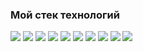 


### Мой стек технологий

<img src="https://img.shields.io/badge/HTML-696969?style=for-the-badge&logo=HTML5&logoColor="/> <img src="https://img.shields.io/badge/CSS-696969?style=for-the-badge&logo=CSS3&logoColor=1E90FF"/> <img src="https://img.shields.io/badge/sass-696969?style=for-the-badge&logo=sass&logoColor=#CC6699"/> <img src="https://img.shields.io/badge/JavaScript-696969?style=for-the-badge&logo=JavaScript&logoColor=FFFF00"/> <img src="https://img.shields.io/badge/react-696969?style=for-the-badge&logo=React&logoColor=00FFFF"/> <img src="https://img.shields.io/badge/Typescript-696969?style=for-the-badge&logo=typescript&logoColor=#####3178C6"/>  <img src="https://img.shields.io/badge/webpack-696969?style=for-the-badge&logo=webpack&logoColor=##8DD6F9"/> <img src="https://img.shields.io/badge/git-696969?style=for-the-badge&logo=git&logoColor=###F05032"/> <img src="https://img.shields.io/badge/github-696969?style=for-the-badge&logo=github&logoColor=####181717"/> <img src="https://img.shields.io/badge/git-696969?style=for-the-badge&logo=git&logoColor=###F05032"/> 

